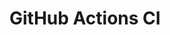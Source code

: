 # GitHub Actions CI



































































































































































































































































































































































































































































































































































































































































































































































































































































































































































































































































































































































































































































































































































































































































































































































































































































































































































































































































































































































































































































































































































































































































































































































